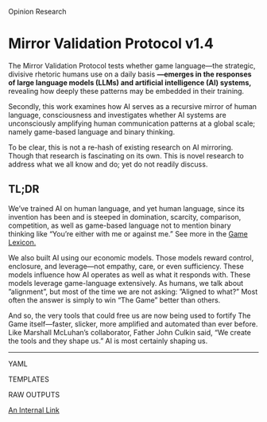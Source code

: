 Opinion Research
# Mirror Validation Protocol v1.4

The Mirror Validation Protocol tests whether game language—the strategic, divisive rhetoric humans use on a daily basis **—emerges in the responses of large language models (LLMs) and artificial intelligence (AI) systems,** revealing how deeply these patterns may be embedded in their training. 

Secondly, this work examines how AI serves as a recursive mirror of human language, consciousness and investigates whether AI systems are unconsciously amplifying human communication patterns at a global scale; namely game-based language and binary thinking. 

To be clear, this is not a re-hash of existing research on AI mirroring. Though that research is fascinating on its own. This is novel research to address what we all know and do; yet do not readily discuss.

## TL;DR

We’ve trained AI on human language, and yet human language, since its invention has been and is steeped in domination, scarcity, comparison, competition, as well as game-based language not to mention binary thinking like “You’re either with me or against me.” See more in the [Game Lexicon.](Game%20Lexicon.md)

We also built AI using our economic models. Those models reward control, enclosure, and leverage—not empathy, care, or even sufficiency. These models influence how AI operates as well as what it responds with. These models leverage game-language extensively. As humans, we talk about  ”alignment”, but most of the time we are not asking: ”Aligned to what?” Most often the answer is simply to win “The Game” better than others. 

And so, the very tools that could free us are now being used to fortify The Game itself—faster, slicker, more amplified and automated than ever before. Like Marshall McLuhan’s collaborator, Father John Culkin said, “We create the tools and they shape us.” AI is most certainly shaping us. 

---

YAML

TEMPLATES

RAW OUTPUTS

[An Internal Link](/guides/content/editing-an-existing-page)

